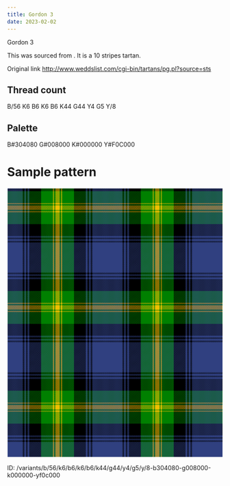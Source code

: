 ```yaml
---
title: Gordon 3
date: 2023-02-02
---
```

Gordon 3

This was sourced from <no value>.  It is a 10 stripes tartan.

Original link http://www.weddslist.com/cgi-bin/tartans/pg.pl?source=sts

## Thread count
B/56 K6 B6 K6 B6 K44 G44 Y4 G5 Y/8

## Palette
B#304080 G#008000 K#000000 Y#F0C000

# Sample pattern

![Tartan detail](tartan.png "B/56 K6 B6 K6 B6 K44 G44 Y4 G5 Y/8 tartan")

ID: /variants/b/56/k6/b6/k6/b6/k44/g44/y4/g5/y/8-b304080-g008000-k000000-yf0c000